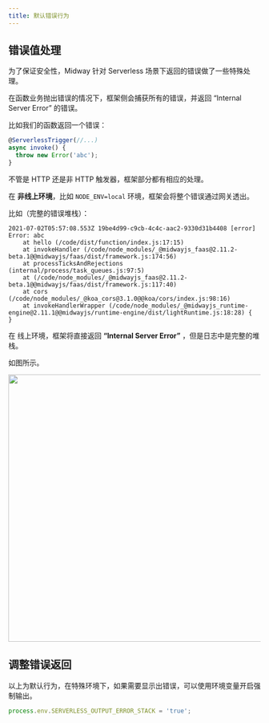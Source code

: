 ```yaml
---
title: 默认错误行为
---
```


## 错误值处理



为了保证安全性，Midway 针对 Serverless 场景下返回的错误做了一些特殊处理。


在函数业务抛出错误的情况下，框架侧会捕获所有的错误，并返回 “Internal Server Error” 的错误。


比如我们的函数返回一个错误：

```typescript
@ServerlessTrigger(//...)
async invoke() {
  throw new Error('abc');
}
```



不管是 HTTP 还是非 HTTP 触发器，框架部分都有相应的处理。


在 **非线上环境**，比如 `NODE_ENV=local` 环境，框架会将整个错误通过网关透出。


比如（完整的错误堆栈）：

```
2021-07-02T05:57:08.553Z 19be4d99-c9cb-4c4c-aac2-9330d31b4408 [error] Error: abc
    at hello (/code/dist/function/index.js:17:15)
    at invokeHandler (/code/node_modules/_@midwayjs_faas@2.11.2-beta.1@@midwayjs/faas/dist/framework.js:174:56)
    at processTicksAndRejections (internal/process/task_queues.js:97:5)
    at (/code/node_modules/_@midwayjs_faas@2.11.2-beta.1@@midwayjs/faas/dist/framework.js:117:40)
    at cors (/code/node_modules/_@koa_cors@3.1.0@@koa/cors/index.js:98:16)
    at invokeHandlerWrapper (/code/node_modules/_@midwayjs_runtime-engine@2.11.1@@midwayjs/runtime-engine/dist/lightRuntime.js:18:28) {
}
```



在 线上环境，框架将直接返回 **“Internal Server Error”** ，但是日志中是完整的堆栈。


如图所示。

<img src="https://cdn.nlark.com/yuque/0/2021/png/501408/1625205528496-96f7d2b8-d728-4f04-82f4-f2617e00720b.png#clientId=uf90c84ad-5af6-4&from=paste&height=184&id=u9c48573b&margin=%5Bobject%20Object%5D&name=image.png&originHeight=184&originWidth=533&originalType=binary&ratio=1&size=7090&status=done&style=none&taskId=u9ff827c3-41a4-4b19-bedb-83ee598cc4e&width=533" width="533" />



## 调整错误返回

以上为默认行为，在特殊环境下，如果需要显示出错误，可以使用环境变量开启强制输出。

```typescript
process.env.SERVERLESS_OUTPUT_ERROR_STACK = 'true';
```
